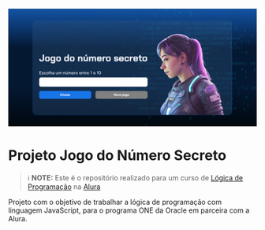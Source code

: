 <p align="center">
<img 
    src="./project/img/capa.png"
    width="600"
/>



# Projeto Jogo do Número Secreto


 > ℹ️ **NOTE:** Este é o repositório realizado para um curso de [Lógica de Programação](https://cursos.alura.com.br/course/logica-programacao-funcoes-listas) na [Alura](https://www.alura.com.br/)

Projeto com o objetivo de trabalhar a lógica de programação com linguagem JavaScript, para o programa ONE da Oracle em parceira com a Alura.





